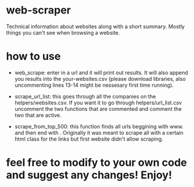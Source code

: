 # web-scraper
Technical information about websites along with a short summary. Mostly things you can't see when browsing a website.


# how to use
- web_scrape: enter in a url and it will print out results. It will also append you results into the your-websites.csv (please download libraries, also uncommenting lines 13-14 might be nessesary first time running).
  
- scrape_url_list: this goes through all the companies on the helpers/websites.csv. If you want it to go through helpers/url_list.csv uncomment the two functions that are commented and comment the two that are active.
  
- scrape_from_top_500: this function finds all urls beggining with www. and then end with </td>. Originally it was meant to scrape all with a certain html class for the links but first website didn't allow scraping.

# feel free to modify to your own code and suggest any changes! Enjoy!
